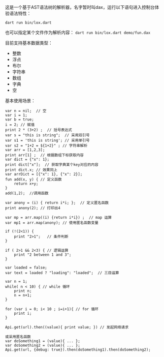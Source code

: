 这是一个基于AST语法树的解析器，名字暂时叫dax，运行以下语句进入控制台体验语法特性：

`dart run bin/lox.dart`


也可以指定某个文件作为解析内容：
`dart run bin/lox.dart demo/fun.dax`

目前支持基本数据类型：

* 整数
* 浮点
* 布尔
* 字符串
* 数组
* 字典 
* 空


基本使用场景：

```
var n = nil;  // 空
var i = 1; 
var b = true; 
i = 2; // 赋值
print 2 * (3+2) ;  // 括号表达式
var s = "this is string";  // 采用双引号
var s1 = 'this is string'; // 采用单引号
var s2 = "1+2 = ${1+2}" ; // 字符串解析
var arr = [1,2,3];
print arr[1] ;  // 根据数组下标获取内容
var dict = {"x": 1};
print dict["x"];  // 获取字典某个key对应的内容
print dict.x; // 效果同上
var arrDict = [{"x": 1}, {"x": 2}];
fun add(x, y) { // 定义函数
	return x+y;
}
add(1,2);  //调用函数

var anony = (i) { return i*i; };  // 定义匿名函数
print anony(2); // 打印出4

var mp = arr.map((i) {return i*i}) ;  // map 运算
var mp1 = arr.map(anony); // 使用匿名函数变量

if (!(2<1)) {
	print "2>1";   // 条件判断
}

if ( 2>1 && 2<3) { // 逻辑运算
	print "2 between 1 and 3";
}

var loaded = false;
var text = loaded ? "loading": "loaded";  // 三目运算

var n = 1;
while( n < 10) { // while 循环
	print n;
	n = n+1;
}

for (var i = 0; i< 10 ; i=i+1){ // for 循环
	print i;
}

Api.get(url).then((value){ print value; }) // 发起网络请求

或采用匿名函数
var doSomething1 = (value){ ... };
var doSomething2 = (value){ ... };
Api.get(url, {debug: true}).then(doSomething1).then(doSomething2);

```


